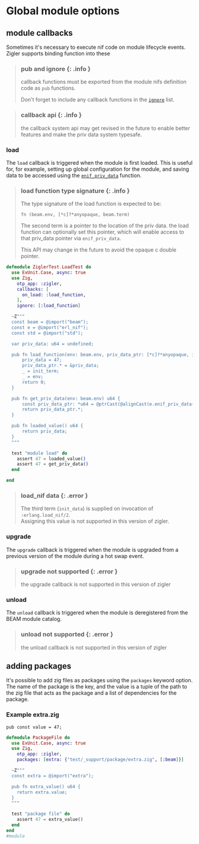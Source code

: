 # Global module options

## module callbacks

Sometimes it's necessary to execute nif code on module lifecycle events.  Zigler
supports binding function into these 

> ### pub and ignore {: .info }
> callback functions must be exported from the module nifs definition code as
> `pub` functions.
>
> Don't forget to include any callback functions in the [`ignore`](4-nif_options.html#ignore)
> list.

> ### callback api {: .info }
> the callback system api may get revised in the future to enable better features
> and make the priv data system typesafe.

### load

The `load` callback is triggered when the module is first loaded.  This
is useful for, for example, setting up global configuration for the
module, and saving data to be accessed using the [`enif_priv_data`](https://www.erlang.org/doc/man/erl_nif.html#enif_priv_data) function.

> ### load function type signature {: .info }
>
> The type signature of the load function is expected to be:
> 
> `fn (beam.env, [*c]?*anyopaque, beam.term)`
>
> The second term is a pointer to the location of the priv data.  the load 
> function can optionally set this pointer, which will enable access to
> that priv_data pointer via `enif_priv_data`.
>
> This API may change in the future to avoid the opaque c double pointer.

```elixir
defmodule ZiglerTest.LoadTest do
  use ExUnit.Case, async: true
  use Zig, 
    otp_app: :zigler, 
    callbacks: [
      on_load: :load_function,
    ],
    ignore: [:load_function]

  ~Z"""
  const beam = @import("beam");
  const e = @import("erl_nif");
  const std = @import("std");

  var priv_data: u64 = undefined; 

  pub fn load_function(env: beam.env, priv_data_ptr: [*c]?*anyopaque, init_term: beam.term) c_int {
      priv_data = 47;
      priv_data_ptr.* = &priv_data;
      _ = init_term;
      _ = env;
      return 0;
  }

  pub fn get_priv_data(env: beam.env) u64 {
      const priv_data_ptr: *u64 = @ptrCast(@alignCast(e.enif_priv_data(env)));
      return priv_data_ptr.*;
  }

  pub fn loaded_value() u64 {
      return priv_data;
  }
  """

  test "module load" do
    assert 47 = loaded_value()
    assert 47 = get_priv_data()
  end

end
```

> ### load_nif data {: .error }
>
> The third term (`init_data`) is supplied on invocation of `:erlang.load_nif/2`.  
> Assigning this value is not supported in this version of zigler.

### upgrade

The `upgrade` callback is triggered when the module is upgraded from a
previous version of the module during a hot swap event.

> ### upgrade not supported {: .error }
>
> the upgrade callback is not supported in this version of zigler

### unload

The `unload` callback is triggered when the module is deregistered from
the BEAM module catalog.

> ### unload not supported {: .error }
>
> the unload callback is not supported in this version of zigler

## adding packages

It's possible to add zig files as packages using the `packages` 
keyword option.  The name of the package is the key, and the value 
is a tuple of the path to the zig file that acts as the package and
a list of dependencies for the package.  

### Example extra.zig

```zig
pub const value = 47;
```

```elixir
defmodule PackageFile do
  use ExUnit.Case, async: true
  use Zig, 
    otp_app: :zigler,
    packages: [extra: {"test/_support/package/extra.zig", [:beam]}]

  ~Z"""
  const extra = @import("extra");

  pub fn extra_value() u64 {
    return extra.value;
  }
  """

  test "package file" do
    assert 47 = extra_value()
  end
end
#module
```